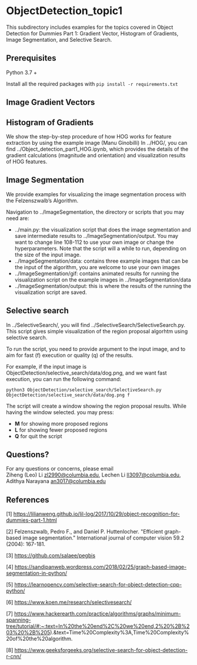 # ObjectDetection_topic1
This subdirectory includes examples for the topics covered in Object Detection for Dummies Part 1: Gradient Vector, Histogram of Gradients, Image Segmentation, and Selective Search.
## Prerequisites
Python 3.7 +

Install all the required packages with `pip install -r requirements.txt`

## Image Gradient Vectors
## Histogram of Gradients
We show the step-by-step procedure of how HOG works for feature extraction by using the example image (Manu Ginobilli)
In ../HOG/, you can find ../Object_detection_part1_HOG.ipynb, which provides the details of the gradient calculations 
(magnitude and orientation) and visualization results of HOG features.
## Image Segmentation
We provide examples for visualizing the image segmentation process with the Felzenszwalb’s Algorithm. 

Navigation to ../ImageSegmentation, the directory or scripts that you may need are:
* ../main.py: the visualization script that does the image segmentation and save intermediate results to ../ImageSegmentation/output.
  You may want to change line 108-112 to use your own image or change the hyperparameters. Note that the script will a while to run, depending on the size of the input image.
* ../ImageSegmentation/data: contains three example images that can be the input of the algorithm, you are welcome to use your own images
* ../ImageSegmentation/gif: contains animated results for running the visualization script on the example images in ../ImageSegmentation/data
* ../ImageSegmentation/output: this is where the results of the running the visualization script are saved. 
## Selective search
In ../SelectiveSearch/, you will find ../SelectiveSearch/SelectiveSearch.py. This script gives simple visualization of the 
region proposal algorhtm using selective search.

To run the script, you need to provide argument to the input image, and to aim for fast (f) execution or quality (q) of the results.

For example, if the input image is ObjectDetection/selective_search/data/dog.png, and we want fast execution, you can run the following command:

`python3 ObjectDetection/selective_search/SelectiveSearch.py ObjectDetection/selective_search/data/dog.png f`

The script will create a window showing the region proposal results. While having the window selected. you may press:
* **M** for showing more proposed regions
* **L** for showing fewer proposed regions
* **Q** for quit the script

## Questions?
For any questions or concerns, 
please email Ziheng (Leo) Li <zl2990@columbia.edu>, Lechen Li <ll3097@columbia.edu>, Adithya Narayana <an3017@columbia.edu>

## References
[1] https://lilianweng.github.io/lil-log/2017/10/29/object-recognition-for-dummies-part-1.html

[2] Felzenszwalb, Pedro F., and Daniel P. Huttenlocher. "Efficient graph-based image segmentation." International journal of computer vision 59.2 (2004): 167-181.

[3] https://github.com/salaee/pegbis

[4] https://sandipanweb.wordpress.com/2018/02/25/graph-based-image-segmentation-in-python/

[5] https://learnopencv.com/selective-search-for-object-detection-cpp-python/

[6] https://www.koen.me/research/selectivesearch/

[7] https://www.hackerearth.com/practice/algorithms/graphs/minimum-spanning-tree/tutorial/#:~:text=In%20the%20end%2C%20we%20end,2%20%2B%203%20%2B%205).&text=Time%20Complexity%3A,Time%20Complexity%20of%20the%20algorithm.

[8] https://www.geeksforgeeks.org/selective-search-for-object-detection-r-cnn/

